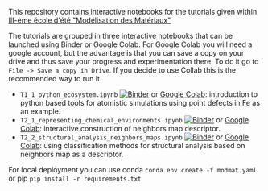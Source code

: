 This repository contains interactive notebooks for the tutorials given within [III-ème école d'été "Modélisation des Matériaux"](https://www.cinam.univ-mrs.fr/site/modmat/banyuls/index.php?page=Accueil)

The tutorials are grouped in three interactive notebooks that can be launched using Binder or Google Colab. For Google Colab you will need a google account, but the advantage is that you can save a copy on your drive and thus save your progress and experimentation there. To do it go to `File -> Save a copy in Drive`. If you decide to use Collab this is the recommended way to run it. 
- `T1_1_python_ecosystem.ipynb` [![Binder](https://mybinder.org/badge_logo.svg)](https://mybinder.org/v2/gh/pgrigorev/ModMatEcole/HEAD?labpath=tutorials%2FT1_1_python_ecosystem.ipynb) or [Google Colab](https://colab.research.google.com/drive/1_G6sbHhgxnggzgseExnCiyjrjy9Jk8jT?usp=sharing): introduction to python based tools for atomistic simulations using point defects in Fe as an example.
- `T2_1_representing_chemical_environments.ipynb` [![Binder](https://mybinder.org/badge_logo.svg)](https://mybinder.org/v2/gh/pgrigorev/ModMatEcole/HEAD?labpath=tutorials%2FT2_1_representing_chemical_environments.ipynb) or [Google Colab](https://colab.research.google.com/drive/1G4gXVKhA141IB1RukjWo8pDy3YpFPf66?usp=sharing): interactive construction of neighbors map descriptor.
- `T2_2_structural_analysis_neighbors_maps.ipynb` [![Binder](https://mybinder.org/badge_logo.svg)](https://mybinder.org/v2/gh/pgrigorev/ModMatEcole/HEAD?labpath=tutorials%2FT2_2_structural_analysis_neighbors_maps.ipynb) or [Google Colab](https://colab.research.google.com/drive/1w5Cd8wmpC2qNJs5140izhUhiKoXEKUWz?usp=sharing): using classification methods for structural analysis based on neighbors map as a descriptor.


For local deployment you can use conda `conda env create -f modmat.yaml` or pip `pip install -r requirements.txt`

